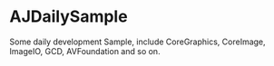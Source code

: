 # AJDailySample

Some daily development Sample, include CoreGraphics, CoreImage, ImageIO, GCD, AVFoundation and so on. 
